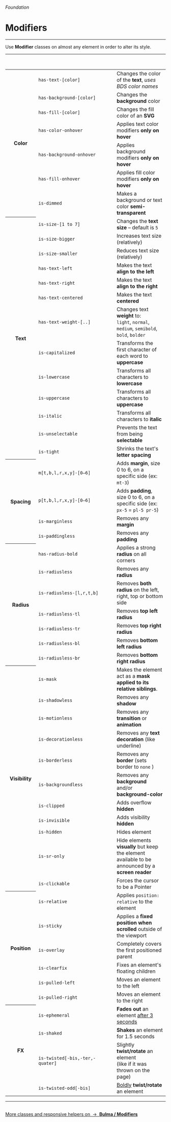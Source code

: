 <h6 class="is-uppercase is-dimmed has-text-weight-medium is-size-6 is-size-7-mobile">Foundation</h6>
<h1 class="title"><span class="is-size-2-mobile">Modifiers</span></h1>
<hr class="is-visible is-size-3">
<p class="is-size-4 has-text-dark">
    Use <strong>Modifier</strong> classes on almost any element in order to alter its style.
</p>
<hr class="is-visible is-size-3"><br>

<table class="table is-bordered">
    <tbody>
        <tr>
            <th rowspan="7">Color</th>
            <td><code>has-text-[color]</code></td>
            <td>Changes the color of the <strong>text</strong>, <i>uses BDS color names</i></td>
        </tr>
        <tr>
            <td style="width: 230px;"><code>has-background-[color]</code></td>
            <td>Changes the <strong>background</strong> color</td>
        </tr>
        <tr>
            <td><code>has-fill-[color]</code></td>
            <td>Changes the fill color of an <strong>SVG</strong></td>
        </tr>
        <tr>
            <td><code>has-color-onhover</code></td>
            <td>Applies text color modifiers <strong class="has-text-primary has-color-onhover">only on hover</strong></td>
        </tr>
        <tr>
            <td><code>has-background-onhover</code></td>
            <td>Applies background modifiers <strong class="has-background-primary-gradient-light has-background-onhover">only on hover</strong></td>
        </tr>
        <tr>
            <td><code>has-fill-onhover</code></td>
            <td>Applies fill color modifiers <strong>only on hover</strong></td>
        </tr>
        <tr>
            <td><code>is-dimmed</code></td>
            <td>Makes a background or text color <strong>semi-transparent</strong></td>
        </tr>
        <tr>
            <th rowspan="13">Text</th>
            <td><code>is-size-[1 to 7]</code></td>
            <td>Changes the <strong>text size</strong> – default is <code>5</code></td>
        </tr>
        <tr>
            <td><code>is-size-bigger</code></td>
            <td>Increases text size (relatively)</td>
        </tr>
        <tr>
            <td><code>is-size-smaller</code></td>
            <td>Reduces text size (relatively)</td>
        </tr>
        <tr>
            <td><code>has-text-left</code></td>
            <td>Makes the text <strong>align to the left</strong></td>
        </tr>
        <tr>
            <td><code>has-text-right</code></td>
            <td>Makes the text <strong>align to the right</strong></td>
        </tr>
        <tr>
            <td><code>has-text-centered</code></td>
            <td>Makes the text <strong>centered</strong></td>
        </tr>
        <tr>
            <td><code>has-text-weight-[..]</code></td>
            <td>Changes text <strong>weight</strong> to:<br><code>light</code>, <code>normal</code>, <code>medium</code>, <code>semibold</code>, <code>bold</code>, <code>bolder</code></td>
        </tr>
        <tr>
            <td><code>is-capitalized</code></td>
            <td>Transforms the first character of each word to <strong>uppercase</strong></td>
        </tr>
        <tr>
            <td><code>is-lowercase</code></td>
            <td>Transforms all characters to <strong>lowercase</strong></td>
        </tr>
        <tr>
            <td><code>is-uppercase</code></td>
            <td>Transforms all characters to <strong>uppercase</strong></td>
        </tr>
        <tr>
            <td><code>is-italic</code></td>
            <td>Transforms all characters to <strong>italic</strong></td>
        </tr>
        <tr>
            <td><code>is-unselectable</code></td>
            <td>Prevents the text from being <strong>selectable</strong></td>
        </tr>
        <tr>
            <td><code>is-tight</code></td>
            <td>Shrinks the text's <strong>letter spacing</strong></td>
        </tr>
        <tr>
            <th rowspan="4">Spacing</th>
            <td><code>m[t,b,l,r,x,y]-[0–6]</code></td>
            <td>Adds <strong>margin</strong>, size 0 to 6, on a specific side (ex: <code>mt-3</code>)</td>
        </tr>
        <tr>
            <td><code>p[t,b,l,r,x,y]-[0–6]</code></td>
            <td>Adds <strong>padding</strong>, size 0 to 6, on a specific side (ex: <code>px-5</code> = <code>pl-5 pr-5</code>)</td>
        </tr>
        <tr>
            <td><code>is-marginless</code></td>
            <td>Removes any <strong>margin</strong></td>
        </tr>
        <tr>
            <td><code>is-paddingless</code></td>
            <td>Removes any <strong>padding</strong></td>
        </tr>
        <tr>
            <th rowspan="7">Radius</th>
            <td><code>has-radius-bold</code></td>
            <td>Applies a strong <strong>radius</strong> on all corners</td>
        </tr>
        <tr>
            <td><code>is-radiusless</code></td>
            <td>Removes any <strong>radius</strong></td>
        </tr>
        <tr>
            <td><code>is-radiusless-[l,r,t,b]</code></td>
            <td>Removes <strong>both radius</strong> on the left, right, top or bottom side</td>
        </tr>
        <tr>
            <td><code>is-radiusless-tl</code></td>
            <td>Removes <strong>top left radius</strong></td>
        </tr>
        <tr>
            <td><code>is-radiusless-tr</code></td>
            <td>Removes <strong>top right radius</strong></td>
        </tr>
        <tr>
            <td><code>is-radiusless-bl</code></td>
            <td>Removes <strong>bottom left radius</strong></td>
        </tr>
        <tr>
            <td><code>is-radiusless-br</code></td>
            <td>Removes <strong>bottom right radius</strong></td>
        </tr>
        <tr>
            <th rowspan="11">Visibility</th>
            <td><code>is-mask</code></td>
            <td>Makes the element act as a <strong>mask applied to its relative siblings</strong>.</td>
        </tr>
        <tr>
            <td><code>is-shadowless</code></td>
            <td>Removes any <strong>shadow</strong></td>
        </tr>
        <tr>
            <td><code>is-motionless</code></td>
            <td>Removes any <strong>transition</strong> or <strong>animation</strong></td>
        </tr>
        <tr>
            <td><code>is-decorationless</code></td>
            <td>Removes any <strong>text decoration</strong> (like underline)</td>
        </tr>
        <tr>
            <td><code>is-borderless</code></td>
            <td>Removes any <strong>border</strong> (sets border to <code>none</code> )</td>
        </tr>
        <tr>
            <td><code>is-backgroundless</code></td>
            <td>Removes any <strong>background</strong> and/or <strong>background-color</strong></td>
        </tr>
        <tr>
            <td><code>is-clipped</code></td>
            <td>Adds overflow <strong>hidden</strong></td>
        </tr>
        <tr>
            <td><code>is-invisible</code></td>
            <td>Adds visibility <strong>hidden</strong></td>
        </tr>
        <tr>
            <td><code>is-hidden</code></td>
            <td>Hides element</td>
        </tr>
        <tr>
            <td><code>is-sr-only</code></td>
            <td>Hide elements <strong>visually</strong> but keep the element available to be announced by a <strong>screen reader</strong></td>
        </tr>
        <tr>
            <td><code>is-clickable</code></td>
            <td>Forces the cursor to be a Pointer</td>
        </tr>
        <tr>
            <th rowspan="6" style="width: 5rem;">Position</th>
            <td style="width: 14rem;"><code>is-relative</code></td>
            <td>Applies <code>position: relative</code> to the element</td>
        </tr>
        <tr>
            <td><code>is-sticky</code></td>
            <td>Applies a <strong>fixed position when scrolled</strong> outside of the viewport</td>
        </tr>
        <tr>
            <td><code>is-overlay</code></td>
            <td>Completely covers the first positioned parent</td>
        </tr>
        <tr>
            <td><code>is-clearfix</code></td>
            <td>Fixes an element's floating children</td>
        </tr>
        <tr>
            <td><code>is-pulled-left</code></td>
            <td>Moves an element to the left</td>
        </tr>
        <tr>
            <td><code>is-pulled-right</code></td>
            <td>Moves an element to the right</td>
        </tr>
        <tr>
            <th rowspan="7" style="width: 5rem;">FX</th>
            <td><code>is-ephemeral</code> </td>
            <td><strong>Fades out</strong> an element <u>after 3 seconds</u></td>
        </tr>
        <tr>
            <td><code>is-shaked</code></td>
            <td><strong>Shakes</strong> an element for 1.5 seconds</td>
        </tr>
        <tr>
            <td><code>is-twisted[-bis,-ter,-quater]</code></td>
            <td>Slightly <strong>twist/rotate</strong> an element<br>(like if it was thrown on the page)</td>
        </tr>
        <tr>
            <td><code>is-twisted-odd[-bis]</code></td>
            <td><u>Boldly</u> <strong>twist/rotate</strong> an element</td>
        </tr>
    </tbody>
</table>

<hr class="is-size-3"><br>

<a href="https://bulma.io/documentation/modifiers/" target="blank" class="box is-well has-text-grey-dark">
    More classes and <u class="has-text-weight-medium">responsive helpers</u> on &nbsp;→&nbsp; <strong class="is-link has-text-primary">Bulma / Modifiers</strong>
</a>